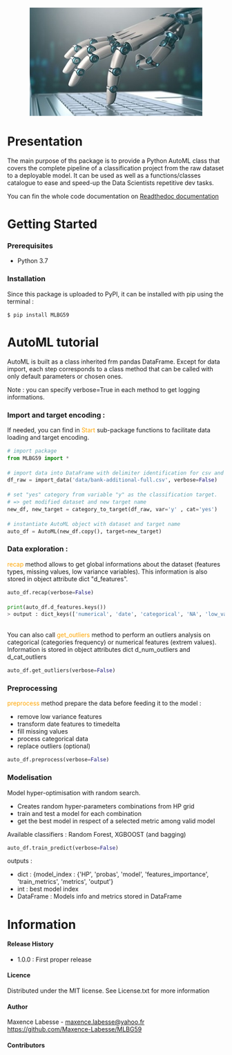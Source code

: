<p align="center">
  <img width="400" height="250" src="docs/image.jpg">
</p>


# Presentation 

The main purpose of ths package is to provide a Python AutoML class that covers the complete pipeline of a classification project 
from the raw dataset to a deployable model.
It can be used as well as a functions/classes catalogue to ease and speed-up the Data Scientists repetitive dev tasks.

You can fin the whole code documentation on [Readthedoc documentation](https://mlbg59.readthedocs.io/en/latest/)

# Getting Started
### Prerequisites
- Python 3.7


### Installation
Since this package is uploaded to PyPI, it can be installed with pip using the terminal :
```
$ pip install MLBG59
```

# AutoML tutorial
AutoML is built as a class inherited frm pandas DataFrame. Except for data import, each step corresponds to a class method that can be 
called with only default parameters or chosen ones.

Note : you can specify verbose=True in each method to get logging informations.

### Import and target encoding :

If needed, you can find in <span style="color: orange"> Start </span> sub-package functions to facilitate data loading and target encoding.
```python
# import package
from MLBG59 import *

# import data into DataFrame with delimiter identification for csv and txt files
df_raw = import_data('data/bank-additional-full.csv', verbose=False)

# set "yes" category from variable "y" as the classification target.
# => get modified dataset and new target name
new_df, new_target = category_to_target(df_raw, var='y' , cat='yes')

# instantiate AutoML object with dataset and target name
auto_df = AutoML(new_df.copy(), target=new_target)
```

### Data exploration :

<span style="color: orange">recap</span> method allows to get global informations about the dataset (features types,
missing values, low variance variables). This information is also stored in object attribute dict "d_features".

```python
auto_df.recap(verbose=False)

print(auto_df.d_features.keys())
> output : dict_keys(['numerical', 'date', 'categorical', 'NA', 'low_variance'])
```
\
You can also call <span style="color: orange">get_outliers</span> method to perform an outliers analysis on categorical 
(categories frequency) or numerical features (extrem values). Information is stored in object attributes dict d_num_outliers and d_cat_outliers
```python
auto_df.get_outliers(verbose=False)
```

### Preprocessing
<span style="color: orange">preprocess</span> method prepare the data before feeding it to the model :

- remove low variance features
- transform date features to timedelta
- fill missing values
- process categorical data
- replace outliers (optional)

```python
auto_df.preprocess(verbose=False)
```

### Modelisation
Model hyper-optimisation with random search.

- Creates random hyper-parameters combinations from HP grid
- train and test a model for each combination
- get the best model in respect of a selected metric among valid model

Available classifiers : Random Forest, XGBOOST (and bagging)
```python
auto_df.train_predict(verbose=False)
```
outputs :
- dict : {model_index : {'HP', 'probas', 'model', 'features_importance', 'train_metrics', 'metrics', 'output'}
- int : best model index
- DataFrame : Models info and metrics stored in DataFrame

# Information
#### Release History
- 1.0.0 : First proper release 
#### Licence
Distributed under the MIT license. See License.txt for more information

#### Author
Maxence Labesse - maxence.labesse@yahoo.fr
https://github.com/Maxence-Labesse/MLBG59

#### Contributors

